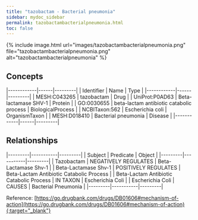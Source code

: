 ```yaml
---
title: "tazobactam - Bacterial pneumonia"
sidebar: mydoc_sidebar
permalink: tazobactambacterialpneumonia.html
toc: false 
---
```


{% include image.html url="images/tazobactambacterialpneumonia.png" file="tazobactambacterialpneumonia.png" alt="tazobactambacterialpneumonia" %}

## Concepts

|------------|------|---------|
| Identifier | Name | Type    |
|------------|------|---------|
| MESH:C043265 | tazobactam | Drug |
| UniProt:P0AD63 | Beta-lactamase SHV-1 | Protein |
| GO:0030655 | beta-lactam antibiotic catabolic process | BiologicalProcess |
| NCBITaxon:562 | Escherichia coli | OrganismTaxon |
| MESH:D018410 | Bacterial pneumonia | Disease |
|------------|------|---------|

## Relationships

|---------|-----------|---------|
| Subject | Predicate | Object  |
|---------|-----------|---------|
| Tazobactam | NEGATIVELY REGULATES | Beta-Lactamase Shv-1 |
| Beta-Lactamase Shv-1 | POSITIVELY REGULATES | Beta-Lactam Antibiotic Catabolic Process |
| Beta-Lactam Antibiotic Catabolic Process | IN TAXON | Escherichia Coli |
| Escherichia Coli | CAUSES | Bacterial Pneumonia |
|---------|-----------|---------|

Reference: [https://go.drugbank.com/drugs/DB01606#mechanism-of-action](https://go.drugbank.com/drugs/DB01606#mechanism-of-action){:target="_blank"}